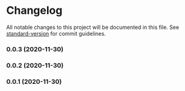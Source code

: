 # Changelog

All notable changes to this project will be documented in this file. See [standard-version](https://github.com/conventional-changelog/standard-version) for commit guidelines.

### 0.0.3 (2020-11-30)

### 0.0.2 (2020-11-30)

### 0.0.1 (2020-11-30)

